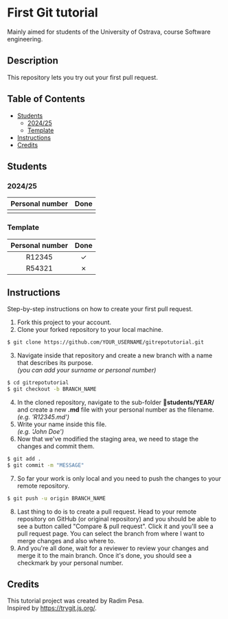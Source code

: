 # First Git tutorial
Mainly aimed for students of the University of Ostrava, course Software engineering.

## Description
This repository lets you try out your first pull request.  

## Table of Contents
- [Students](#students)
  - [2024/25](#year-202425)
  - [Template](#template)
- [Instructions](#instructions)
- [Credits](#credits)

## Students

### <a name="year-202425"></a>2024/25
| Personal number | Done |
|:----------:|:----------:|
|  |  |

### Template
| Personal number | Done |
|:----------:|:----------:|
| R12345 | &check; |
| R54321 | &cross; |

## Instructions
Step-by-step instructions on how to create your first pull request.
1. Fork this project to your account.
2. Clone your forked repository to your local machine.
```bash
$ git clone https://github.com/YOUR_USERNAME/gitrepotutorial.git
```
3. Navigate inside that repository and create a new branch with a name that describes its purpose.  
*(you can add your surname or personal number)*
```bash
$ cd gitrepotutorial
$ git checkout -b BRANCH_NAME
```
4. In the cloned repository, navigate to the sub-folder :file_folder:**students/YEAR/** and create a new **.md** file with your personal number as the filename.  
*(e.g. 'R12345.md')*
5. Write your name inside this file.  
*(e.g. 'John Doe')*
6. Now that we've modified the staging area, we need to stage the changes and commit them.
```bash
$ git add .
$ git commit -m "MESSAGE"
```
7. So far your work is only local and you need to push the changes to your remote repository.
```bash
$ git push -u origin BRANCH_NAME
```
8. Last thing to do is to create a pull request. Head to your remote repository on GitHub (or original repository) and you should be able to see a button called "Compare & pull request".
Click it and you'll see a pull request page. You can select the branch from where I want to merge changes and also where to.
9. And you're all done, wait for a reviewer to review your changes and merge it to the main branch. Once it's done, you should see a checkmark by your personal number.

## Credits
This tutorial project was created by Radim Pesa.  
Inspired by https://trygit.js.org/.